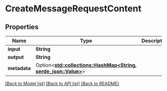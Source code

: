 # CreateMessageRequestContent

## Properties

Name | Type | Description | Notes
------------ | ------------- | ------------- | -------------
**input** | **String** |  | 
**output** | **String** |  | 
**metadata** | Option<[**std::collections::HashMap<String, serde_json::Value>**](serde_json::Value.md)> |  | [optional]

[[Back to Model list]](../README.md#documentation-for-models) [[Back to API list]](../README.md#documentation-for-api-endpoints) [[Back to README]](../README.md)


